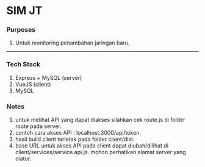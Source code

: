 # SIM JT

### Purposes
1. Untuk monitoring penambahan jaringan baru.

---

### Tech Stack
1. Express + MySQL (server)
2. VueJS (client)
3. MySQL

### Notes
1. untuk melihat API yang dapat diakses silahkan cek route.js di folder route pada server.
2. contoh cara akses API : localhost:3000/api/token.
3. hasil build client terletak pada folder client/dist.
4. base URL untuk akses API pada client dapat diubah/dilihat di client/services/service.api.js. mohon perhatikan alamat server yang diatur.